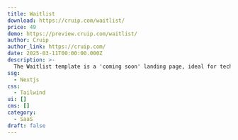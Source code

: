 ```yaml
---
title: Waitlist
download: https://cruip.com/waitlist/
price: 49
demo: https://preview.cruip.com/waitlist/
author: Cruip
author_link: https://cruip.com/
date: 2025-03-11T00:00:00.000Z
description: >-
  The Waitlist template is a 'coming soon' landing page, ideal for tech startups. It's designed to gather emails and build an audience before launch. While primarily a single landing page, it includes extra layouts to enhance the pre-launch experience.
ssg:
  - Nextjs
css:
  - Tailwind
ui: []
cms: []
category:
  - SaaS
draft: false
---
```

